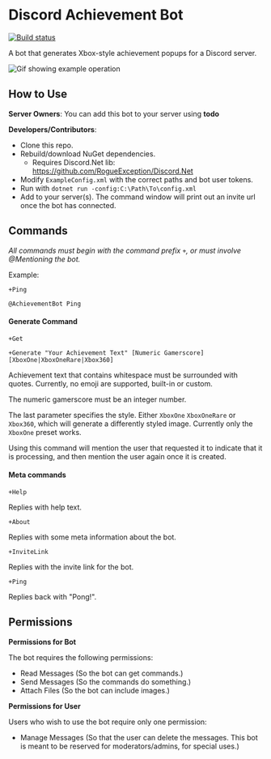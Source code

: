 # Discord Achievement Bot
[![Build status](https://ci.appveyor.com/api/projects/status/9ap9d3d2cb6uw36s/branch/master?svg=true)](https://ci.appveyor.com/project/Chris-Johnston/discordachievementbot/branch/master)

A bot that generates Xbox-style achievement popups for a Discord server.

![Gif showing example operation][ExampleGif]

## How to Use

**Server Owners**: You can add this bot to your server using **todo**

**Developers/Contributors**:

- Clone this repo.
- Rebuild/download NuGet dependencies.
  - Requires Discord.Net lib: https://github.com/RogueException/Discord.Net
- Modify `ExampleConfig.xml` with the correct paths and bot user tokens.
- Run with `dotnet run -config:C:\Path\To\config.xml`
- Add to your server(s). The command window will print out an invite url once the bot has connected.


## Commands

_All commands must begin with the command prefix `+`, or must involve @Mentioning the bot._

Example:

```
+Ping

@AchievementBot Ping
```

#### Generate Command

```
+Get

+Generate "Your Achievement Text" [Numeric Gamerscore] [XboxOne|XboxOneRare|Xbox360]
```

Achievement text that contains whitespace must be surrounded with quotes. Currently,
no emoji are supported, built-in or custom.

The numeric gamerscore must be an integer number.

The last parameter specifies the style. Either `XboxOne` `XboxOneRare` or `Xbox360`,
which will generate a differently styled image. Currently only the `XboxOne`
preset works.

Using this command will mention the user that requested it to indicate that it is processing, and then mention the user again once it is created.

#### Meta commands

```
+Help
```

Replies with help text.

```
+About
```

Replies with some meta information about the bot.

```
+InviteLink
```

Replies with the invite link for the bot.

```
+Ping
```

Replies back with "Pong!".


## Permissions

**Permissions for Bot**

The bot requires the following permissions:

- Read Messages (So the bot can get commands.)
- Send Messages (So the commands do something.)
- Attach Files (So the bot can include images.)

**Permissions for User**

Users who wish to use the bot require only one permission:

- Manage Messages (So that the user can delete the messages. This bot is meant to be reserved for moderators/admins, for special uses.)

[ExampleGif]: http://i.imgur.com/9lzwx6j.gif
